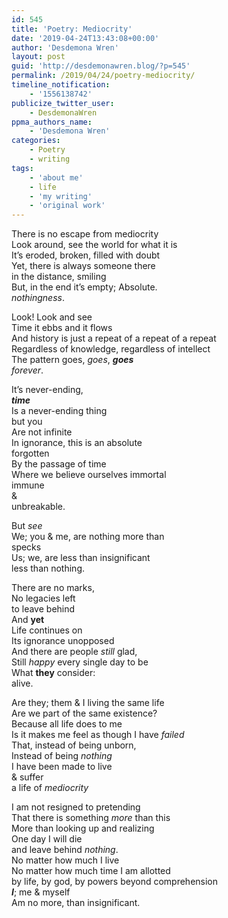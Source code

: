 ```yaml
---
id: 545
title: 'Poetry: Mediocrity'
date: '2019-04-24T13:43:08+00:00'
author: 'Desdemona Wren'
layout: post
guid: 'http://desdemonawren.blog/?p=545'
permalink: /2019/04/24/poetry-mediocrity/
timeline_notification:
    - '1556138742'
publicize_twitter_user:
    - DesdemonaWren
ppma_authors_name:
    - 'Desdemona Wren'
categories:
    - Poetry
    - writing
tags:
    - 'about me'
    - life
    - 'my writing'
    - 'original work'
---
```


There is no escape from mediocrity   
Look around, see the world for what it is  
It’s eroded, broken, filled with doubt  
Yet, there is always someone there  
in the distance, smiling  
But, in the end it’s empty; Absolute.  
*nothingness*.

Look! Look and see  
Time it ebbs and it flows  
And history is just a repeat of a repeat of a repeat  
Regardless of knowledge, regardless of intellect   
The pattern goes, *goes*, ***goes***  
*forever*.  
  
It’s never-ending,  
***time***   
Is a never-ending thing  
but you  
Are not infinite  
In ignorance, this is an absolute  
forgotten  
By the passage of time  
Where we believe ourselves immortal  
immune  
 &amp;  
unbreakable.  
  
But *see*  
We; you &amp; me, are nothing more than  
specks   
Us; we, are less than insignificant  
less than nothing.  
  
There are no marks,   
No legacies left  
 to leave behind   
And **yet**  
Life continues on  
Its ignorance unopposed  
And there are people *still* glad,  
Still *happy* every single day to be   
What **they** consider:  
 alive.  
  
Are they; them &amp; I living the same life  
Are we part of the same existence?  
Because all life does to me  
Is it makes me feel as though I have *failed*  
That, instead of being unborn,   
Instead of being *nothing*  
I have been made to live  
 &amp; suffer  
a life of *mediocrity*  
  
I am not resigned to pretending  
That there is something *more* than this  
More than looking up and realizing  
One day I will die  
and leave behind *nothing*.  
No matter how much I live  
No matter how much time I am allotted   
by life, by god, by powers beyond comprehension  
***I***; me &amp; myself  
Am no more, than insignificant.